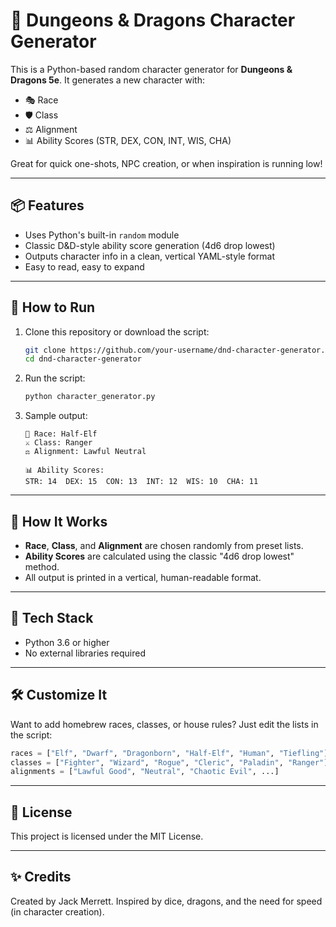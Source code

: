 # 🐉 Dungeons & Dragons Character Generator

This is a Python-based random character generator for **Dungeons & Dragons 5e**. It generates a new character with:

- 🎭 Race  
- 🛡️ Class  
- ⚖️ Alignment  
- 📊 Ability Scores (STR, DEX, CON, INT, WIS, CHA)

Great for quick one-shots, NPC creation, or when inspiration is running low!

---

## 📦 Features

- Uses Python's built-in `random` module  
- Classic D&D-style ability score generation (4d6 drop lowest)  
- Outputs character info in a clean, vertical YAML-style format  
- Easy to read, easy to expand  

---

## 🚀 How to Run

1. Clone this repository or download the script:

    ```bash
    git clone https://github.com/your-username/dnd-character-generator.git
    cd dnd-character-generator
    ```

2. Run the script:

    ```bash
    python character_generator.py
    ```

3. Sample output:

    ```
    🧙 Race: Half-Elf  
    ⚔️ Class: Ranger  
    ⚖️ Alignment: Lawful Neutral  

    📊 Ability Scores:
    STR: 14  DEX: 15  CON: 13  INT: 12  WIS: 10  CHA: 11  
    ```

---

## 🧠 How It Works

- **Race**, **Class**, and **Alignment** are chosen randomly from preset lists.  
- **Ability Scores** are calculated using the classic "4d6 drop lowest" method.  
- All output is printed in a vertical, human-readable format.

---

## 🧰 Tech Stack

- Python 3.6 or higher  
- No external libraries required  

---

## 🛠️ Customize It

Want to add homebrew races, classes, or house rules? Just edit the lists in the script:

```python
races = ["Elf", "Dwarf", "Dragonborn", "Half-Elf", "Human", "Tiefling"]
classes = ["Fighter", "Wizard", "Rogue", "Cleric", "Paladin", "Ranger"]
alignments = ["Lawful Good", "Neutral", "Chaotic Evil", ...]
```

---

## 📜 License
This project is licensed under the MIT License.

---

## ✨ Credits
Created by Jack Merrett.
Inspired by dice, dragons, and the need for speed (in character creation).

